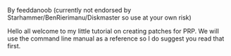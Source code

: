 By feeddanoob (currently not endorsed by Starhammer/BenRierimanu/Diskmaster so use at your own risk)

Hello all welcome to my little tutorial on creating patches for PRP. We will use the command line manual as a reference so I do suggest you read that first.

